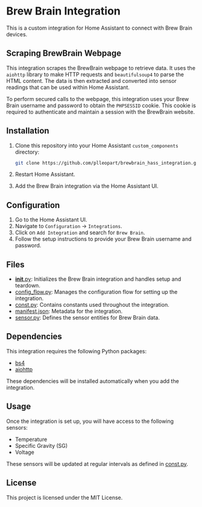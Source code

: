# Brew Brain Integration

This is a custom integration for Home Assistant to connect with Brew Brain devices.

## Scraping BrewBrain Webpage

This integration scrapes the BrewBrain webpage to retrieve data. It uses the `aiohttp` library to make HTTP requests and `beautifulsoup4` to parse the HTML content. The data is then extracted and converted into sensor readings that can be used within Home Assistant.


To perform secured calls to the webpage, this integration uses your Brew Brain username and password to obtain the `PHPSESSID` cookie. This cookie is required to authenticate and maintain a session with the BrewBrain website.

## Installation

1. Clone this repository into your Home Assistant `custom_components` directory:
    ```sh
    git clone https://github.com/plleopart/brewbrain_hass_integration.git
    ```

2. Restart Home Assistant.

3. Add the Brew Brain integration via the Home Assistant UI.

## Configuration

1. Go to the Home Assistant UI.
2. Navigate to `Configuration` -> `Integrations`.
3. Click on `Add Integration` and search for `Brew Brain`.
4. Follow the setup instructions to provide your Brew Brain username and password.

## Files

- [__init__.py](): Initializes the Brew Brain integration and handles setup and teardown.
- [config_flow.py](): Manages the configuration flow for setting up the integration.
- [const.py](): Contains constants used throughout the integration.
- [manifest.json](): Metadata for the integration.
- [sensor.py](): Defines the sensor entities for Brew Brain data.

## Dependencies

This integration requires the following Python packages:
- [bs4](https://pypi.org/project/beautifulsoup4)
- [aiohttp](https://docs.aiohttp.org/en/stable/)

These dependencies will be installed automatically when you add the integration.

## Usage

Once the integration is set up, you will have access to the following sensors:
- Temperature
- Specific Gravity (SG)
- Voltage

These sensors will be updated at regular intervals as defined in [const.py]().

## License

This project is licensed under the MIT License.
